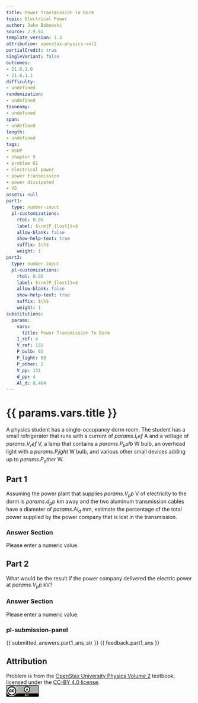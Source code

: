 ```yaml
---
title: Power Transmission To Dorm
topic: Electrical Power
author: Jake Bobowski
source: 2.9.61
template_version: 1.3
attribution: openstax-physics-vol2
partialCredit: true
singleVariant: false
outcomes:
- 21.6.1.0
- 21.6.1.1
difficulty:
- undefined
randomization:
- undefined
taxonomy:
- undefined
span:
- undefined
length:
- undefined
tags:
- OSUP
- chapter 9
- problem 61
- electrical power
- power transmission
- power dissipated
- VS
assets: null
part1:
  type: number-input
  pl-customizations:
    rtol: 0.05
    label: $\rm{P_{lost}}=$
    allow-blank: false
    show-help-text: true
    suffix: $\%$
    weight: 1
part2:
  type: number-input
  pl-customizations:
    rtol: 0.05
    label: $\rm{P_{lost}}=$
    allow-blank: false
    show-help-text: true
    suffix: $\%$
    weight: 1
substitutions:
  params:
    vars:
      title: Power Transmission To Dorm
    I_ref: 4
    V_ref: 131
    P_bulb: 65
    P_light: 58
    P_other: 2
    V_pp: 131
    d_pp: 4
    Al_d: 8.464
---
```

# {{ params.vars.title }}
A physics student has a single-occupancy dorm room.
The student has a small refrigerator that runs with a current of ${{params.I_ref}}\textrm{ A}$ and a voltage of ${{params.V_ref}}\textrm{ V}$, a lamp that contains a ${{params.P_bulb}}\textrm{ W}$ bulb, an overhead light with a ${{params.P_light}}\textrm{ W}$ bulb, and various other small devices adding up to ${{params.P_other}}\textrm{ W}$.

## Part 1

Assuming the power plant that supplies ${{params.V_pp}}\textrm{ V}$ of electricity to the dorm is ${{params.d_pp}}\textrm{ km}$ away and the two aluminum transmission cables have a diameter of ${{params.Al_d}}\textrm{ mm}$, estimate the percentage of the total power supplied by the power company that is lost in the transmission.

### Answer Section

Please enter a numeric value.

## Part 2

What would be the result if the power company delivered the electric power at ${{params.V_pp}}\textrm{ kV}$?

### Answer Section

Please enter a numeric value.

### pl-submission-panel

{{ submitted_answers.part1_ans_str }}
{{ feedback.part1_ans }}

## Attribution

Problem is from the [OpenStax University Physics Volume 2](https://openstax.org/details/books/university-physics-volume-2) textbook, licensed under the [CC-BY 4.0 license](https://creativecommons.org/licenses/by/4.0/).<br>![Image representing the Creative Commons 4.0 BY license.](https://raw.githubusercontent.com/firasm/bits/master/by.png)